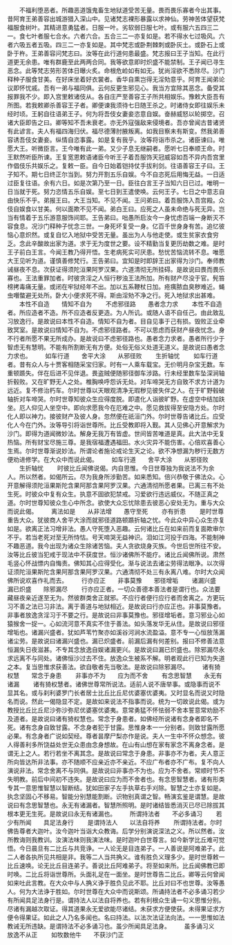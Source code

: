 <!-- { "loadSidebar": true } -->
　　不福利堕恶者。所趣恶道饿鬼畜生地狱道受苦无量。畏而畏乐寡者今出其事。昔阿育王弟善容出城游猎入深山中。见诸梵志裸形暴露以求神仙。劳神苦体望获梵福服食树叶。其精进意勇猛者。日服一叶。劣软弱日服七叶。或有服六五四三二一。食七叶者服七合水。六者六合。五合三二一亦复如是。若不得水七过吸风。六者六吸五者五吸。四三二一亦复如是。其中梵志或卧荆棘刺或卧灰土。或卧石上或卧于杵。王弟善容问梵志曰。汝等在此行道何患最盛。梵志报曰王子当知。在此行道更无余患。唯有群鹿至此两两合同。我等欲意即时炽盛不能禁制。王子闻已寻生恶念。此等梵志劳形苦体日曝火炙。命根危崄如有如无。犹尚淫欲不悉除尽。沙门释种子服食甘美。在好床坐着好衣裳者。香华自熏岂得无淫劮意乎。阿育王闻弟论议即怀忧戚。吾有一弟与福同俱。云何反更生邪见心。我当方宜除其恶念。备受其报罪我不少。即入宫里敕诸伎从。各自庄严至善容王子所共相娱乐。豫敕大臣吾有所图。若我敕卿杀善容王子者。卿便谏我须待七日随王杀之。时诸侍女即往娱乐未经时顷。王躬自往语弟王子。何为将吾伎女妻妾恣意自娱。奋赫威怒以轮掷空。召诸大臣即告之曰。卿等知不吾未衰老。亦无外寇强敌来侵境者。吾亦曾闻古昔诸贤有此谚言。夫人有福四海归伏。福尽德薄肘腋叛离。如我目察未有斯变。然我弟善容诱吾伎女妻妾。纵情自恣事露。如是复有我乎。汝等将诣市杀之。诸臣谏曰。唯愿大王。听微臣言。王今唯有此一弟。又少子息无继嗣者。愿听七日奉顺王命。时王默然听臣所谏。王复宽恩敕语诸臣今听王子着吾服饰天冠威容如吾不异内吾宫里作倡伎乐共娱乐之。复敕一臣。自今日始着铠持仗手拔利剑。往语善容王子曰。王子知不。期七日终正尔当到。努力开割五乐自娱。今不自恣死后用悔无益。一日适过臣复往语。余有六日。如是次第乃至一日。臣往白言王子当知六日已过。唯明一日当就于死。努力恣情五乐自娱。至七日到王遣使唤。云何王子。七日之中意志自由快乐不乎。弟报王曰。大王当知。不见不闻。王问弟曰。着吾服饰入吾宫殿。众伎自娱食以甘美。何以面欺不见不闻。弟白王曰。应死之人虽未命绝与死无异。岂当有情着于五乐游意服饰间耶。王告弟曰。咄愚所启汝今一身忧虑百端一身断灭不容食息。况沙门释种子忧念三世。一身死坏复受一身。亿百千世身身有苦。追忆彼恼心意炽然。或复自忆入地狱中受苦无量。虽出为人与他走使。或生贫家衣食穷乏。念此辛酸故出家为道。求于无为度世之要。设不精勤当复更历劫数之难。是时王子前白王言。今闻王教乃得开悟。生老病死实可厌患。愁忧苦恼流转不息。唯愿大王见听为道。谨慎善修梵行。王告弟曰。宜知是时即辞王出家得为沙门。奉师教诫昼夜不息。次获证得须陀洹果阿罗汉果。六道清彻无所挂碍。是故说曰畏而畏乐寡也。王法重罪加者。时彼贪淫之人恒行秽浊王法所加。所有财产尽没于官。髡笞榜拷毒痛无量。或闭在牢狱经年不出。加以五系鞭杖日加。疮痍脓血臭秽难近。蝇虫噆螫避无处所。卧大小便求死不得。斯由淫劮不净之行。死入地狱求出甚难。
　　本性不自造　　情知不自为
　　不虑邪径路　　愚者念力求
　　本性不自造者。所应造者不造。所不应造者反更造。为人所讥。或随人语不自任己。由此致乱习放逸行。是故说曰本性不自造。情知不自为者。目自见事于己有损。毁败正业牵致冥室。是故说曰情知不自为。不虑邪径路者。不可以思虑而获财产昼夜忧念。身不行者所愿不果无所成办。是故说曰不虑邪径路也。愚者念力求者。愚者所行少于智虑无有慧明。不能有所割断无有方便。处俗无俗义处道无道义。是故说曰愚者念力求也。
　　如车行道　　舍平大涂　　从邪径败
　　生折轴忧
　　如车行道者。昔有众人与十贾客相随采宝归家。时有一人乘车载宝。无价明月杂宝无数。车重顿踬失。伴在后进不见伴退。畏盗贼便随邪径御车涉路。行未经里数车坠深涧轴折毂败。又在旷野无人之处。椎胸唤呼怨诉无处。对车啼哭无方自致不求方计道为远近。复不修治朽车。尔时世尊以天眼观清净无瑕秽见彼失伴之人。在于旷野毂破轴折对车啼哭。尔时世尊知彼众生应得度脱。即遣化人诣彼旷野。在虚空中结加趺坐。厄人仰见人坐空中。即向求愿我今在厄难之中。愿见救拔得至安隐方处。尔时化人即以神力。接彼财产及彼人身。忽然便在祇洹门外。尔时世尊告诸比丘。应受化人今在门外。汝等导引将诣世尊所。比丘受教即将入觐。其人见佛心开意解求为沙门。即得为道闻微妙法。解身无我万有皆虚。世间皆苦唯道是真。此大法中无复热恼。所有财宝尽施三尊。是我宿福遭遇福田。水火灾异不能伤害。心倍欢喜善心生焉。尔时世尊渐说妙法。所谓论者施论戒论生天之论。欲不净想漏为秽行无数方便劝进修学。在大众中而说此偈。
　　如车行道　　舍平大涂　　从邪径败
　　生折轴忧
　　时彼比丘闻佛说偈。内自思惟。今日世尊独为我说法不为余人。所以然者。如偈所云。尽为我身所涉勤苦。如来悉知。倍兴恭敬于佛法众。心开意解得须陀洹果斯陀含果阿那含果阿罗汉果。六通清彻所愿者果。已离三有不处生死。时彼众中复有众生。执意不固欲犯禁戒。习爱欲行违远威仪。不随正真之道。尔时世尊知彼众生心中所念。欲使大众忘忧除患去彼恶心安处无为。重与大众而说此偈。
　　离法如是　　从非法增　　愚守至死
　　亦有折患
　　是时世尊重告大众。犹彼商人舍平大涂而就邪径道路顿踬折轴之忧。今此众中异心众生亦复如是。欲离正法习增非法。愚人守死堕入恶趣。云何诸比丘在如来前而复面欺审尔不乎。若当老死对至无所恃怙。号天啼哭无益神识。泪如江河投于四海。不能制神不趣恶道。我今出现为诸众生除诸苦恼。夫人贪欲烧身灭族。今世后世所往不安。汝等比丘彼当犯戒于现法中不获度世。恒沙诸佛所不能疗。诸比丘闻佛所说。肃然毛竖心怀战慓内自悔责。佛知其心应得受化。渐与说法去诸尘劳得法眼净。以次得证须陀洹果斯陀含果阿那含果阿罗汉果。六通清彻不处三有永离八难。尔时大众闻佛所说欢喜作礼而去。
　　行亦应正　　非事莫豫　　邪径增垢
　　诸漏兴盛　　漏已炽盛　　除邪漏尽
　　行亦应正者。一切众善德本善法者是谓行也。众法要藏昼夜亲近遂至无为。然彼群类舍正就邪。不应行者便行应行者而舍离之。方更玩习不善之法已习非法。离于善道与地狱相近。是故说曰行亦应正也。非事莫豫者。非事者放逸贪淫习于不要之行。是故说曰非事莫豫也。邪径增垢者。意习邪业心如猿猴舍一捉一。心如流河意不真实不住于善法。如头落发华无从住。是故说曰邪径增垢也。诸漏兴盛者。犹如芦苇竹聚亦如溪谷河涧水流盈溢。意不专一心恒放荡漏诸尘劳。是故说曰诸漏兴盛也。漏已炽盛者。前漏后漏有何差别。报曰不修善法意恒漏失日夜滋甚。不专其念放逸自娱诸漏更兴。是故说曰漏已炽盛也。除邪漏尽永求远离不与同处。诸佛恒沙过去不住。放逸众生被系不解。明者观此行已知为失道之本。复当思惟求获善法。欲自敬者先当敬法。是故说曰除邪漏尽。
　　诸有猗权慧　　常念于身患
　　非事亦不为　　应为而不舍
　　有念思智慧　　永无有诸漏
　　诸有猗权慧者。诸佛世尊常所说法。适前人说不唐举事。或隐事而说不显其名。或与刹利婆罗门长者居士比丘比丘尼优婆塞优婆夷。又时显名而说又时隐名而说。然此一偈隐显不定。是故如来说法不指事而说。统为一切故说此偈。或为教授比丘比丘尼沙弥沙弥尼优婆塞优婆夷。意常勇猛不怀怯弱不舍本誓意常劝励不及道者。是故说曰诸有猗权慧也。常念于身患者。如佛经所说诸有念身者即名不死。诸有念身自致甘露。不念身者犯于甘露。思惟身本一一分别者。则致甘露所愿必果。有念身者广说如契经。尊者昙摩尸梨亦作是说。夫人一生中不怀众想念。彼人得善利多所饶益处世无众患由念身想故。在山有山想在家有家念不离身念者。是谓无上之人。若行若坐不离其念。是故说曰常念于身患。非事亦不为者。夫人意正所向皆达所非法事。亦不随顺不应亲近亦不亲近。不应广布者亦不广布。复不向人演说非法。常念舍离不与同俱。是故说曰非事亦不为也。应为不舍者。常顺时节不失明教。前后中间初不违失。是故说曰应为而不舍者也。有念思智慧者。诸有形类专其一意思惟智慧以智断结。犹如田家子左手执草右手刈除。智慧之士亦复如是。执念坚固心不移易。智能分别慧能割断。识物别真谓之智。畅演玄鉴是谓慧。是故说曰有念思智慧也。永无有诸漏者。智慧所照明。是时诸结皆悉消灭已尽已除拔其根本更无生死。是故说曰永无有诸漏也。
　　所谓持法者　　不必多诵习
　　若少有所闻　　具足法身行
　　是谓持法人　　以法自将养
　　所谓持法者。尔时佛告尊者大迦叶。汝今迦叶当诣大众教诲。后学分别演说深法之义。所以然者。汝所教诲则我教训。汝演法味则我演法味。是时迦叶白世尊言。如今新学比丘难可觉悟。今日晨旦有二比丘与共竞诤。一人论无是目连弟子。一人善说是阿难弟子。此二人者各执所见共相是非。我等二人当共捔义。谁有胜负义理多少。是时世尊敕一比丘速唤。论无比丘目连弟子。善说比丘阿难弟子。将至如来所。比丘闻佛教已即时唤。二比丘将诣世尊所。头面礼足在一面坐。是时世尊告二比丘。卿等云何曾闻如来吐此言教。在大众中与人捔义诤于胜负见此不耶。比丘对曰不也世尊。汝等愚人。何为大法诤于胜如。尔时世尊在大众中而说斯颂。所诵持法者不必多诵习若少有所闻具足法身行是。谓持法人以法自将养也。若有利根众生诵一句义思惟分别。尽诸有漏越次取证。得其道果永无爱欲能尽诸结。未获求方便使获。未得果证求方便令得果证。如此之人乃名多闻也。名曰持法。以法次法证法向法。一一思惟如法教诫无所违缺。是谓持法不必多诵习也。虽少所闻具足法身。
　　虽多诵习义　　放逸不从正
　　如牧数他牛　　不获沙门正
